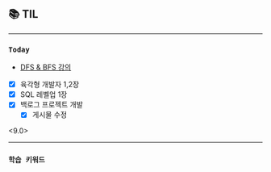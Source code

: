 
## 📚 TIL

---
### `Today`
- [DFS & BFS 강의](https://www.inflearn.com/course/lecture?courseSlug=2%EC%A3%BC%EB%A7%8C%EC%97%90-%ED%86%B5%EA%B3%BC%ED%95%98%EB%8A%94-%EC%95%8C%EA%B3%A0%EB%A6%AC%EC%A6%98-%EC%BD%94%EB%94%A9%ED%85%8C%EC%8A%A4%ED%8A%B8&unitId=168418)
- [X] 육각형 개발자 1,2장
- [X] SQL 레벨업 1장
- [X] 백로그 프로젝트 개발
  - [X] 게시물 수정

<9.0>

---

### `학습 키워드`
